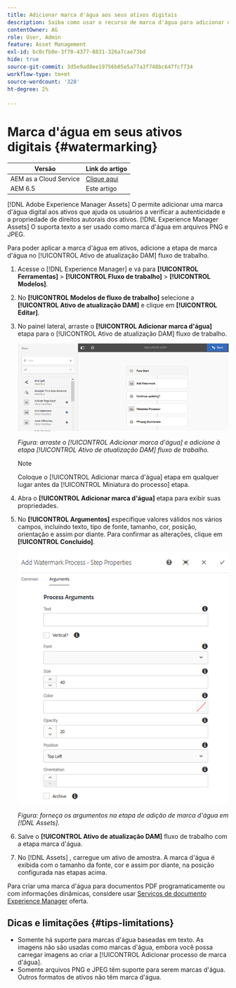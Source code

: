 ```yaml
---
title: Adicionar marca d'água aos seus ativos digitais
description: Saiba como usar o recurso de marca d'água para adicionar uma marca d'água digital aos ativos.
contentOwner: AG
role: User, Admin
feature: Asset Management
exl-id: bc0cfb0e-3f70-4377-8831-326a7cae73bd
hide: true
source-git-commit: 3d5e9ad8ee19756b05e5a77a3f748bc647fcf734
workflow-type: tm+mt
source-wordcount: '328'
ht-degree: 2%

---
```


# Marca d&#39;água em seus ativos digitais {#watermarking}

| Versão | Link do artigo |
| -------- | ---------------------------- |
| AEM as a Cloud Service | [Clique aqui](https://experienceleague.adobe.com/docs/experience-manager-cloud-service/content/assets/manage/watermark-assets.html?lang=en) |
| AEM 6.5 | Este artigo |

[!DNL Adobe Experience Manager Assets] O permite adicionar uma marca d&#39;água digital aos ativos que ajuda os usuários a verificar a autenticidade e a propriedade de direitos autorais dos ativos. [!DNL Experience Manager Assets] O suporta texto a ser usado como marca d&#39;água em arquivos PNG e JPEG.

Para poder aplicar a marca d&#39;água em ativos, adicione a etapa de marca d&#39;água no [!UICONTROL Ativo de atualização DAM] fluxo de trabalho.

1. Acesse o [!DNL Experience Manager] e vá para **[!UICONTROL Ferramentas]** > **[!UICONTROL Fluxo de trabalho]** > **[!UICONTROL Modelos]**.
1. No **[!UICONTROL Modelos de fluxo de trabalho]** selecione a **[!UICONTROL Ativo de atualização DAM]** e clique em **[!UICONTROL Editar]**.

1. No painel lateral, arraste o **[!UICONTROL Adicionar marca d&#39;água]** etapa para o [!UICONTROL Ativo de atualização DAM] fluxo de trabalho.

   ![Arraste o [!UICONTROL Adicionar marca d&#39;água] e adicione à etapa [!UICONTROL Ativo de atualização DAM] fluxo de trabalho](assets/add_watermark_step_aem_assets.png)

   *Figura: arraste o [!UICONTROL Adicionar marca d&#39;água] e adicione à etapa [!UICONTROL Ativo de atualização DAM] fluxo de trabalho.*

   >[!NOTE]
   >
   >Coloque o [!UICONTROL Adicionar marca d&#39;água] etapa em qualquer lugar antes da [!UICONTROL Miniatura do processo] etapa.

1. Abra o **[!UICONTROL Adicionar marca d&#39;água]** etapa para exibir suas propriedades.
1. No **[!UICONTROL Argumentos]** especifique valores válidos nos vários campos, incluindo texto, tipo de fonte, tamanho, cor, posição, orientação e assim por diante. Para confirmar as alterações, clique em **[!UICONTROL Concluído]**.

   ![Forneça os argumentos na etapa de adição de marca d&#39;água em [!DNL Assets]](assets/arguments_add_watermark_aem_assets.png)

   *Figura: forneça os argumentos na etapa de adição de marca d&#39;água em [!DNL Assets].*

1. Salve o **[!UICONTROL Ativo de atualização DAM]** fluxo de trabalho com a etapa marca d&#39;água.
1. No [!DNL Assets] , carregue um ativo de amostra. A marca d&#39;água é exibida com o tamanho da fonte, cor e assim por diante, na posição configurada nas etapas acima.

Para criar uma marca d&#39;água para documentos PDF programaticamente ou com informações dinâmicas, considere usar [Serviços de documento Experience Manager](/help/forms/using/overview-aem-document-services.md) oferta.

## Dicas e limitações {#tips-limitations}

* Somente há suporte para marcas d&#39;água baseadas em texto. As imagens não são usadas como marcas d&#39;água, embora você possa carregar imagens ao criar a [!UICONTROL Adicionar processo de marca d&#39;água].
* Somente arquivos PNG e JPEG têm suporte para serem marcas d&#39;água. Outros formatos de ativos não têm marca d&#39;água.
